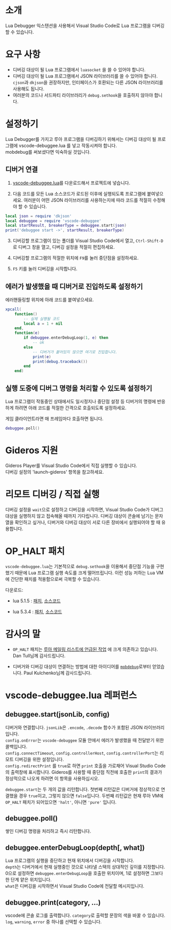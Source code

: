 # 소개

Lua Debugger 익스텐션을 사용해서 Visual Studio Code로 Lua 프로그램을 디버깅할 수 있습니다.


# 요구 사항

- 디버깅 대상이 될 Lua 프로그램에서 `luasocket` 을 쓸 수 있어야 합니다.
- 디버깅 대상이 될 Lua 프로그램에서 JSON 라이브러리를 쓸 수 있어야 합니다.  
`cjson`과 `dkjson`을 권장하지만, 인터페이스가 호환되는 다른 JSON 라이브러리를 사용해도 됩니다.
- 여러분의 코드나 서드파티 라이브러리가 `debug.sethook`을 호출하지 않아야 합니다.



# 설정하기

Lua Debugger를 가지고 루아 프로그램을 디버깅하기 위해서는
디버깅 대상이 될 프로그램에 vscode-debuggee.lua 를 넣고 작동시켜야 합니다.  
mobdebug를 써보셨다면 익숙하실 것입니다.



## 디버거 연결

1. [vscode-debuggee.lua](https://github.com/devcat-studio/VSCodeLuaDebug/blob/master/debuggee/vscode-debuggee.lua)를 다운로드해서 프로젝트에 넣습니다.

2. 다음 코드를 모든 Lua 소스코드가 로드된 이후에 실행되도록 프로그램에 붙여넣으세요.
여러분이 어떤 JSON 라이브러리를 사용하는지에 따라 코드를 적절히 수정해야 할 수 있습니다.

```lua
local json = require 'dkjson'
local debuggee = require 'vscode-debuggee'
local startResult, breakerType = debuggee.start(json)
print('debuggee start ->', startResult, breakerType)
```

3. 디버깅할 프로그램이 있는 폴더를 Visual Studio Code에서 열고, `Ctrl-Shift-D`로 디버그 창을 열고, 디버깅 설정을 적절히 편집하세요.

4. 디버깅할 프로그램의 적절한 위치에 `F9`를 눌러 중단점을 설정하세요.

5. `F5` 키를 눌러 디버깅을 시작합니다.



## 에러가 발생했을 때 디버거로 진입하도록 설정하기

에러핸들링할 위치에 아래 코드를 붙여넣으세요.
```lua
xpcall(
    function()
        -- 실제 실행될 코드
        local a = 1 + nil
    end,
    function(e)
        if debuggee.enterDebugLoop(1, e) then
            -- ok
        else
            -- 디버거가 붙어있지 않으면 여기로 진입합니다.
            print(e)
            print(debug.traceback())
        end
    end)
```


## 실행 도중에 디버그 명령을 처리할 수 있도록 설정하기

Lua 프로그램이 작동중인 상태에서도 일시정지나 중단점 설정 등 디버거의 명령에 반응하게 하려면 아래 코드를 적절한 간격으로 호출되도록 설정하세요.

게임 클라이언트라면 매 프레임마다 호출하면 됩니다.

```lua
debuggee.poll()
```


# Gideros 지원

Gideros Player를 Visual Studio Code에서 직접 실행할 수 있습니다.  
디버깅 설정의 'launch-gideros' 항목을 참고하세요.


# 리모트 디버깅 / 직접 실행

디버깅 설정을 `wait`으로 설정하고 디버깅을 시작하면, Visual Studio Code가 디버그 대상을 실행하지 않고 접속해올 때까지 기다립니다.
디버깅 대상이 콘솔에 남기는 문자열을 확인하고 싶거나, 디버거와 디버깅 대상이 서로 다른 장비에서 실행되어야 할 때 유용합니다.


# OP_HALT 패치

`vscode-debuggee.lua`는 기본적으로 `debug.sethook`을 이용해서 중단점 기능을 구현했기 때문에 Lua 프로그램 실행 속도를 크게 떨어뜨립니다. 이런 성능 저하는 Lua VM에 간단한 패치를 적용함으로써 극복할 수 있습니다.

다운로드:
* lua 5.1.5 : [패치](https://github.com/devcat-studio/lua-5.1.5-op_halt/blob/master/op_halt.patch), [소스코드](https://github.com/devcat-studio/lua-5.1.5-op_halt)

* lua 5.3.4 : [패치](https://github.com/devcat-studio/lua-5.3.4-op_halt/blob/master/op_halt.patch), [소스코드](https://github.com/devcat-studio/lua-5.3.4-op_halt)

# 감사의 말

- `OP_HALT` 패치는 [루아 메일링 리스트에 언급된 작업](http://lua-users.org/lists/lua-l/2010-09/msg00989.html)
에 크게 의존하고 있습니다. Dan Tull님께 감사드립니다.


- 디버거와 디버깅 대상이 연결하는 방법에 대한 아이디어를 [`mobdebug`](https://github.com/pkulchenko/MobDebug)로부터 얻었습니다. Paul Kulchenko님께 감사드립니다.




# vscode-debuggee.lua 레퍼런스

## debuggee.start(jsonLib, config)
디버거와 연결합니다. `jsonLib`은 `.encode`, `.decode` 함수가 포함된 JSON 라이브러리입니다.  
`config.onError`는 `vscode-debuggee` 모듈 안에서 에러가 발생했을 때 전달받기 위한 콜백입니다.  
`config.connectTimeout`, `config.controllerHost`, `config.controllerPort`는 리모트 디버깅을 위한 설정입니다.  
`config.redirectPrint` 를 `true`로 하면 `print` 호출을 가로채어 Visual Studio Code의 출력창에 표시합니다. Gideros를 사용할 때 중단점 직전에 호출한 `print`의 결과가 정상적으로 나오게 하려면 이 항목을 사용하십시오.

`debuggee.start`는 두 개의 값을 리턴합니다. 첫번째 리턴값은 디버거에 정상적으로 연결했을 경우 `true`이고, 그렇지 않으면 `false`입니다. 두번째 리턴값은 현재 루아 VM에 `OP_HALT` 패치가 되어있으면 `'halt'`, 아니면 `'pure'` 입니다.

## debuggee.poll()
쌓인 디버깅 명령을 처리하고 즉시 리턴합니다.

## debuggee.enterDebugLoop(depth[, what])
Lua 프로그램의 실행을 중단하고 현재 위치에서 디버깅을 시작합니다.  
`depth`는 디버거에서 현재 실행중인 것으로 나타낼 스택의 상대적인 깊이를 지정합니다. 0으로 설정하면 `debuggee.enterDebugLoop`을 호출한 위치이며, 1로 설정하면 그보다 한 단계 얕은 위치입니다.  
`what`은 디버깅을 시작하면서 Visual Studio Code에 전달할 메시지입니다.  

## debuggee.print(category, ...)
vscode에 콘솔 로그를 출력합니다.
`category`로 출력할 문장의 색을 바꿀 수 있습니다. `log`, `warning`, `error` 중 하나를 선택할 수 있습니다.
